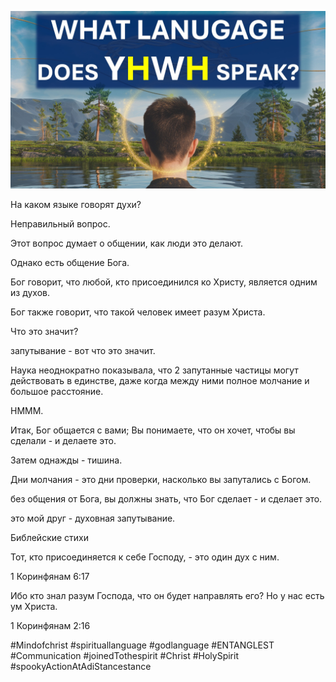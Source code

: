 ![Video cover image](../cover.jpg)

На каком языке говорят духи?

Неправильный вопрос.

Этот вопрос думает о общении, как люди это делают.

Однако есть общение Бога.

Бог говорит, что любой, кто присоединился ко Христу, является одним из духов.

Бог также говорит, что такой человек имеет разум Христа.

Что это значит?

запутывание - вот что это значит.

Наука неоднократно показывала, что 2 запутанные частицы могут действовать в единстве, даже когда между ними полное молчание и большое расстояние.

HMMM.

Итак, Бог общается с вами; Вы понимаете, что он хочет, чтобы вы сделали - и делаете это.

Затем однажды - тишина.

Дни молчания - это дни проверки, насколько вы запутались с Богом.

без общения от Бога, вы должны знать, что Бог сделает - и сделает это.

это мой друг - духовная запутывание.

Библейские стихи

Тот, кто присоединяется к себе Господу, - это один дух с ним.

1 Коринфянам 6:17

Ибо кто знал разум Господа, что он будет направлять его? Но у нас есть ум Христа.

1 Коринфянам 2:16

#Mindofchrist #spirituallanguage #godlanguage #ENTANGLEST #Communication #joinedTothespirit #Christ #HolySpirit #spookyActionAtAdiStancestance